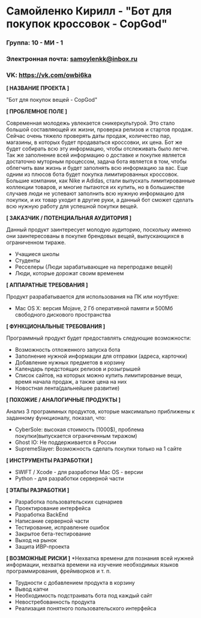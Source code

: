 # Самойленко  Кирилл - "Бот для покупок кроссовок - CopGod"

### Группа: 10 - МИ - 1
### Электронная почта: samoylenkk@inbox.ru
### VK: https://vk.com/owbi6ka

**[ НАЗВАНИЕ ПРОЕКТА ]**

"Бот для покупок вещей - CopGod"

**[ ПРОБЛЕМНОЕ ПОЛЕ ]**

Современная молодежь увлекается сникеркультурой. Это стало большой составляющей их жизни, проверка релизов и стартов продаж. Сейчас очень тяжело проверять даты продаж, количество пар, магазины, в которых будет продаваться кроссовки, их цена. Бот же будет собирать всю эту информацию, чтобы отслеживать было легче. Так же заполнение всей информацию о доставке и покупке является достаточно муторным процессом, задача бота является в том, чтобы облегчить вам жизнь и будет заполнять всю информацию за вас. Еще одним из плюсов бота будет покупка лимитированных кроссовок. Большие компании, как Nike и Adidas, стали выпускать лимитированные коллекции товаров, и многие пытаются их купить, но в большинстве случаев люди не успевают заполнить всю нужную информацию для покупки, и их товар уходит в другие руки, а данный бот сможет сделать всю нужную работу для успешной покупки вещей.

**[ ЗАКАЗЧИК / ПОТЕНЦИАЛЬНАЯ АУДИТОРИЯ ]**

Данный продукт заинтересует молодую аудиторию, поскольку именно они заинтересованы в покупке брендовых вещей,
выпускающихся в ограниченном тираже.

* Учащиеся школы
* Студенты
* Ресселеры (Люди зарабатывающие 
на перепродаже вещей)
* Люди, которые дорожат своим временем

**[ АППАРАТНЫЕ ТРЕБОВАНИЯ ]** 

Продукт разрабатывается для использования на ПК или ноутбуке:

* Mac OS X: версия Mojave, 2 Гб оперативной памяти и 500Мб свободного дискового пространства

**[ ФУНКЦИОНАЛЬНЫЕ ТРЕБОВАНИЯ ]**

Программный продукт будет предоставлять следующие возможности:
* Возможность отложенного запуска бота
* Заполнение нужной информации для отправки (адреса, карточки)
* Добавление нужных предметов в корзину
* Календарь предстоящих релизов и розыгрышей 
* Список сайтов, на которых можно купить лимитированые вещи, время начала продаж, а также цена на них
* Новостная лента(дальнейшее развитие)

**[ ПОХОЖИЕ / АНАЛОГИЧНЫЕ ПРОДУКТЫ ]**

Анализ 3 программных продуктов, которые максимально приближены к заданному функционалу, показал, что:
* СyberSole: высокая стоимость (1000$), проблема покупки(выпускается ограниченным тиражом)
* Ghost IO: Не поддерживается в России
* SupremeSlayer: Возможность сделать покупки только на 1 сайте

**[ ИНСТРУМЕНТЫ РАЗРАБОТКИ ]**

* SWIFT / Xcode - для разработки Mac OS - версии
* Python - для разработки серверной части

**[ ЭТАПЫ РАЗРАБОТКИ ]**
*	Разработка пользовательских сценариев
*	Проектирование интерфейса
* Разработка BackEnd
* Написание серверной части
* Тестирование, исправление ошибок
* Закрытое бета-тестирование
* Выход на рынок
* Защита ИВР-проекта

**[ ВОЗМОЖНЫЕ РИСКИ ]**
*Нехватка времени для познания всей нужней информации,
нехватка времени на изучение необходимых языков программирования, фреймворков и т. п.
* Трудности с добавлением продукта в корзину
* Вывод капчи
* Необходимость подстраивать бота под каждый сайт
* Невостребованность продукта
* Реализация понятного пользовательского интерфейса
